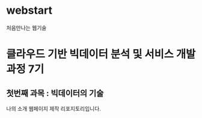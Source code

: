 # webstart
처음만나는 웹기술

# 클라우드 기반 빅데이터 분석 및 서비스 개발 과정 7기
## 첫번째 과목 : 빅데이터의 기술

나의 소개 웹페이지 제작 리포지토리입니다.
